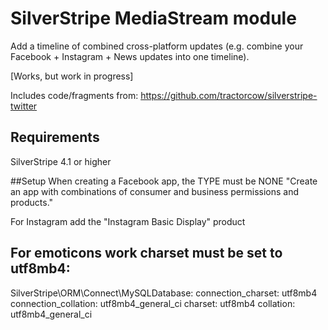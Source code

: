 SilverStripe MediaStream module
===============================

Add a timeline of combined cross-platform updates (e.g. combine your Facebook + Instagram + News updates into one timeline).

[Works, but work in progress]

Includes code/fragments from:
https://github.com/tractorcow/silverstripe-twitter


## Requirements
SilverStripe 4.1 or higher

##Setup
When creating a Facebook app, the TYPE must be NONE
"Create an app with combinations of consumer and business permissions and products."

For Instagram add the "Instagram Basic Display" product

## For emoticons work charset must be set to utf8mb4:

SilverStripe\ORM\Connect\MySQLDatabase:
connection_charset: utf8mb4
connection_collation: utf8mb4_general_ci
charset: utf8mb4
collation: utf8mb4_general_ci
